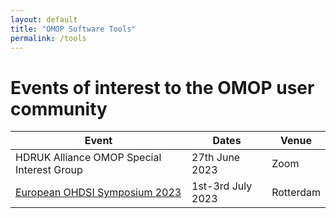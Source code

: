 ```yaml
---
layout: default
title: "OMOP Software Tools"
permalink: /tools
---
```

# Events of interest to the OMOP user community
| Event | Dates | Venue |
|-------|-------|-------|
| HDRUK Alliance OMOP Special Interest Group | 27th June 2023 | Zoom |
| [European OHDSI Symposium 2023](https://www.eventbrite.com/e/european-ohdsi-symposium-2023-tickets-568101415627) | 1st-3rd July 2023 | Rotterdam |
